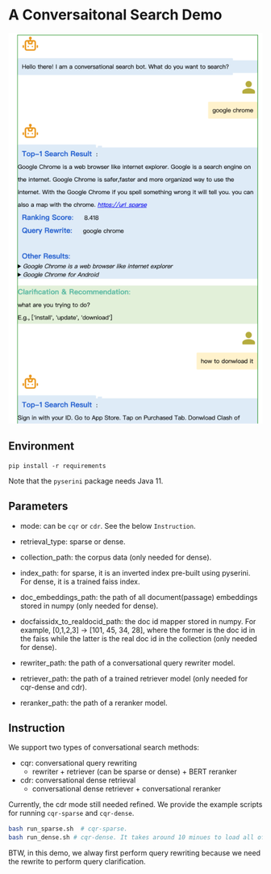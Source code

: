 # A Conversaitonal Search Demo

![image](https://raw.githubusercontent.com/kyriemao/convdemo/v1/demo.png)

## Environment
```
pip install -r requirements
```
Note that the `pyserini` package needs Java 11. 


## Parameters

<!-- These data files should be prepared in advance and put into the corresponding paths. -->
- mode: can be `cqr` or `cdr`. See the below `Instruction`.
- retrieval_type: sparse or dense.
- collection_path: the corpus data (only needed for dense).
- index_path: for sparse, it is an inverted index pre-built using pyserini. For dense, it is a trained faiss index. 
- doc_embeddings_path: the path of all document(passage) embeddings stored in numpy (only needed for dense).
- docfaissidx_to_realdocid_path: the doc id mapper stored in numpy. For example, [0,1,2,3] -> [101, 45, 34, 28], where the former is the doc id in the faiss while the latter is the real doc id in the collection (only needed for dense).

- rewriter_path: the path of a conversational query rewriter model.
- retriever_path: the path of a trained retriever model (only needed for cqr-dense and cdr).
- reranker_path: the path of a reranker model. 



## Instruction

We support two types of conversational search methods:
- cqr: conversational query rewriting
  - rewriter + retriever (can be sparse or dense) + BERT reranker
- cdr: conversational dense retrieval
  - conversational dense retriever + conversational reranker

Currently, the cdr mode still needed refined. We provide the example scripts for running `cqr-sparse` and `cqr-dense`.

```bash
bash run_sparse.sh  # cqr-sparse. 
bash run_dense.sh # cqr-dense. It takes around 10 minues to load all of data (~38M passages). The size of embeddings is 110G. The index.add(embeddings) in faiss takes the majority of time cost.
```

BTW, in this demo, we alway first perform query rewriting because we need the rewrite to perform query clarification.
